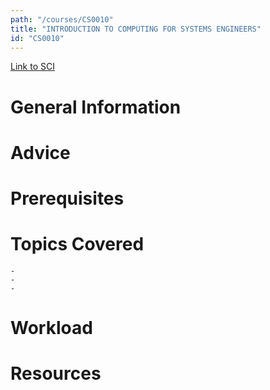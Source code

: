 ```yaml
---
path: "/courses/CS0010"
title: "INTRODUCTION TO COMPUTING FOR SYSTEMS ENGINEERS"
id: "CS0010"
---
```


[Link to SCI]("http://courses.sci.pitt.edu/courses/courses/view/CS-0010")

# General Information

# Advice

# Prerequisites

<!-- PREREQ_REPLACEMENT (Do not remove) -->

<!-- END PREREQ_REPLACEMENT (Do not remove) -->

# Topics Covered

    -
    -
    -

# Workload

<!-- TESTIMONIALS
# Testimonials
This gets replaced with Gatsby, its
data comes from Google Sheets for easier
editing!
-->

# Resources
